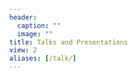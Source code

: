 ```yaml
---
header:
  caption: ""
  image: ""
title: Talks and Presentations
view: 2
aliases: [/talk/]
---
```


